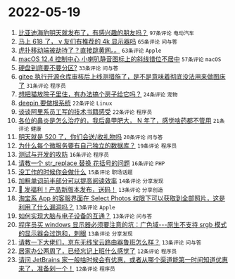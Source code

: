 # 2022-05-19

1. [比亚迪海豹明天就发布了，有感兴趣的朋友吗？](https://www.v2ex.com/t/853870) `97条评论` `电动汽车`
1. [马上 618 了， v 友们有推荐的 4k 显示器吗](https://www.v2ex.com/t/853842) `65条评论` `问与答`
1. [虎扑移动端被劫持了？直接跳黄网。。](https://www.v2ex.com/t/853925) `63条评论` `Apple`
1. [macOS 12.4 控制中心 小喇叭静音图标上的斜线错位不居中](https://www.v2ex.com/t/853864) `57条评论` `macOS`
1. [硬盘到底要不要分区?](https://www.v2ex.com/t/853933) `33条评论` `问与答`
1. [gitee 执行开源仓库审核后上线测措施了，是不是意味着彻底没法用来做图床了](https://www.v2ex.com/t/853942) `31条评论` `程序员`
1. [想把猫放院子里住，有办法搞个房子给它吗？](https://www.v2ex.com/t/853872) `24条评论` `宠物`
1. [deepin 要做根系统](https://www.v2ex.com/t/853913) `22条评论` `Linux`
1. [谈谈阿里系员工写的技术书籍感受](https://www.v2ex.com/t/853847) `22条评论` `程序员`
1. [各位的鼻炎是怎么治疗的，我后鼻甲肥大， N 年了，感觉啥药都不管用](https://www.v2ex.com/t/853880) `21条评论` `健康`
1. [明天就是 520 了，你们会送/收礼物吗](https://www.v2ex.com/t/853886) `20条评论` `问与答`
1. [为什么每个微服务要有自己独立的数据库？](https://www.v2ex.com/t/853852) `19条评论` `程序员`
1. [测试与开发的攻防](https://www.v2ex.com/t/853914) `16条评论` `程序员`
1. [请教一个 str_replace 替换 花括号的问题](https://www.v2ex.com/t/853835) `16条评论` `PHP`
1. [没工作的时候你会做什么](https://www.v2ex.com/t/853918) `15条评论` `职场话题`
1. [加粗单词前半部分可以提高阅读效率](https://www.v2ex.com/t/853899) `14条评论` `分享发现`
1. [🎁 发福利！产品新版本发布，送码！](https://www.v2ex.com/t/853963) `13条评论` `分享创造`
1. [淘宝系 App 的客服界面在 Select Photos 权限下可以获取到全部照片，这是利用了什么漏洞吗？](https://www.v2ex.com/t/853904) `13条评论` `Apple`
1. [如何实现大脑与电子设备的互通？](https://www.v2ex.com/t/853898) `13条评论` `问与答`
1. [程序员买 windows 显示器必须要注意的坑：广色域---原生不支持 srgb 模式的显示器会过饱和，刺眼](https://www.v2ex.com/t/853878) `13条评论` `分享发现`
1. [请教一下大佬们，京东无线宝云路由器鲁班怎么样？](https://www.v2ex.com/t/853838) `13条评论` `问与答`
1. [居家办公两周了，已经忘记上班什么感觉了](https://www.v2ex.com/t/853972) `12条评论` `程序员`
1. [请问 JetBrains 家一般啥时候会有优惠，或者从哪个渠道能第一时间知道优惠来了，准备剁一个！](https://www.v2ex.com/t/853944) `12条评论` `程序员`
